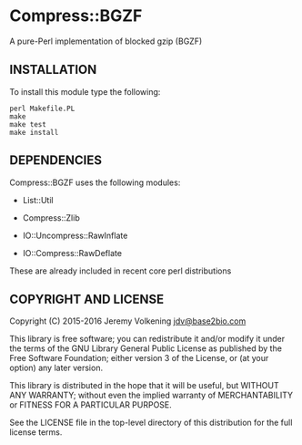 Compress::BGZF
====

A pure-Perl implementation of blocked gzip (BGZF)

INSTALLATION
------------

To install this module type the following:

    perl Makefile.PL
    make
    make test
    make install


DEPENDENCIES
------------

Compress::BGZF uses the following modules:

  * List::Util

  * Compress::Zlib

  * IO::Uncompress::RawInflate

  * IO::Compress::RawDeflate

These are already included in recent core perl distributions



COPYRIGHT AND LICENSE
---------------------

Copyright (C) 2015-2016 Jeremy Volkening <jdv@base2bio.com>

This library is free software; you can redistribute it and/or modify it under
the terms of the GNU Library General Public License as published by the Free
Software Foundation; either version 3 of the License, or (at your option) any
later version.

This library is distributed in the hope that it will be useful, but WITHOUT ANY
WARRANTY; without even the implied warranty of MERCHANTABILITY or FITNESS FOR A
PARTICULAR PURPOSE.

See the LICENSE file in the top-level directory of this distribution for the
full license terms.
